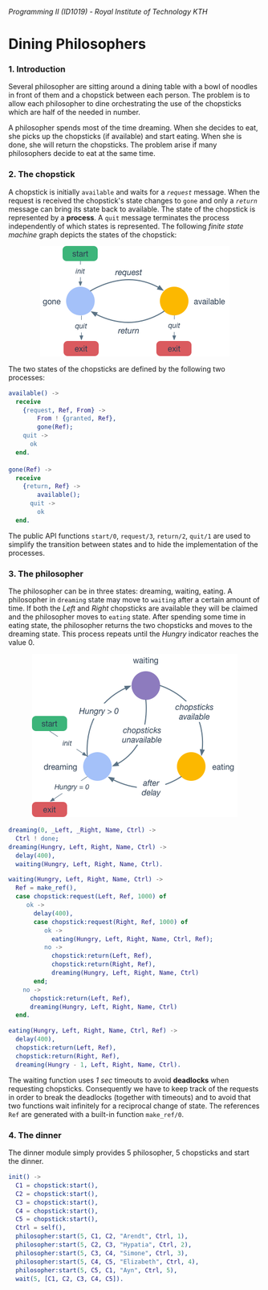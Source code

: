 *Programming II (ID1019) - Royal Institute of Technology KTH*
# Dining Philosophers

### 1. Introduction
Several philosopher are sitting around a dining table with a bowl of noodles in front of them and a chopstick between each person. The problem is to allow each philosopher to dine orchestrating the use of the chopsticks which are half of the needed in number.

A philosopher spends most of the time dreaming. When she decides to eat, she picks up the chopsticks (if available) and start eating. When she is done, she will return the chopsticks. The problem arise if many philosophers decide to eat at the same time.

### 2. The chopstick

A chopstick is initially `available` and waits for a *`request`* message. When the request is received the chopstick's state changes to `gone` and only a *`return`* message can bring its state back to available. The state of the chopstick is represented by a **process**. A `quit` message terminates the process independently of which states is represented. The following *finite state machine* graph depicts the states of the chopstick: 
<p align="center"><img src="https://github.com/SimoneStefani/kth-id1019/blob/master/dining-philosophers/img/chopsticks.png"></p>

The two states of the chopsticks are defined by the following two processes:

```erlang
available() ->
  receive
    {request, Ref, From} ->
	    From ! {granted, Ref},
	    gone(Ref);
    quit ->
      ok
  end.

gone(Ref) ->
  receive
    {return, Ref} ->
	    available();
	  quit ->
	    ok
  end.
```

The public API functions `start/0`, `request/3`, `return/2`, `quit/1` are used to simplify the transition between states and to hide the implementation of the processes.


### 3. The philosopher

The philosopher can be in three states: dreaming, waiting, eating. A philosopher in `dreaming` state may move to `waiting` after a certain amount of time. If both the *Left* and *Right* chopsticks are available they will be claimed and the philosopher moves to `eating` state. After spending some time in eating state, the philosopher returns the two chopsticks and moves to the dreaming state. This process repeats until the *Hungry* indicator reaches the value 0.

<p align="center"><img src="https://github.com/SimoneStefani/kth-id1019/blob/master/dining-philosophers/img/philosopher.png"></p>

```erlang
dreaming(0, _Left, _Right, Name, Ctrl) ->
  Ctrl ! done;
dreaming(Hungry, Left, Right, Name, Ctrl) ->
  delay(400),
  waiting(Hungry, Left, Right, Name, Ctrl).
```
  
```erlang 
waiting(Hungry, Left, Right, Name, Ctrl) ->
  Ref = make_ref(),
  case chopstick:request(Left, Ref, 1000) of
     ok ->
       delay(400),
       case chopstick:request(Right, Ref, 1000) of
          ok ->
            eating(Hungry, Left, Right, Name, Ctrl, Ref);
          no ->
            chopstick:return(Left, Ref),
            chopstick:return(Right, Ref),
            dreaming(Hungry, Left, Right, Name, Ctrl)
       end;
    no ->
      chopstick:return(Left, Ref),
      dreaming(Hungry, Left, Right, Name, Ctrl)
  end.
```

```erlang 
eating(Hungry, Left, Right, Name, Ctrl, Ref) ->
  delay(400),
  chopstick:return(Left, Ref),
  chopstick:return(Right, Ref),
  dreaming(Hungry - 1, Left, Right, Name, Ctrl).
```

The waiting function uses *1 sec* timeouts to avoid **deadlocks** when requesting chopsticks. Consequently we have to keep track of the requests in order to break the deadlocks (together with timeouts) and to avoid that two functions wait infinitely for a reciprocal change of state. The references `Ref` are generated with a built-in function `make_ref/0`.


### 4. The dinner

The dinner module simply provides 5 philosopher, 5 chopsticks and start the dinner.

```erlang
init() ->
  C1 = chopstick:start(),
  C2 = chopstick:start(),
  C3 = chopstick:start(),
  C4 = chopstick:start(),
  C5 = chopstick:start(),
  Ctrl = self(),
  philosopher:start(5, C1, C2, "Arendt", Ctrl, 1),
  philosopher:start(5, C2, C3, "Hypatia", Ctrl, 2),
  philosopher:start(5, C3, C4, "Simone", Ctrl, 3),
  philosopher:start(5, C4, C5, "Elizabeth", Ctrl, 4),
  philosopher:start(5, C5, C1, "Ayn", Ctrl, 5),
  wait(5, [C1, C2, C3, C4, C5]).
```
